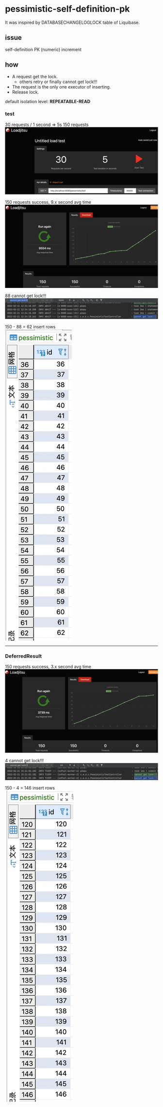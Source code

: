 # pessimistic-self-definition-pk

It was inspired by DATABASECHANGELOGLOCK table of Liquibase.

## issue

self-definition PK (numeric) increment

## how

- A request get the lock.
  - others retry or finally cannot get lock!!!
- The request is the only one executor of inserting.
- Release lock.

default isolation level: **REPEATABLE-READ**

### test

30 requests / 1 second => 5s 150 requests  
![](image/test01.png)
  
150 requests success, 9.x second avg time  
![](image/test02.png)
  
88 cannot get lock!!!  
![](image/test03.png)
  
150 - 88 = 62 insert rows  
![](image/test04.png)

---

### DeferredResult

150 requests success, 3.x second avg time  
![](image/testDeferredResult01.png)
  
4 cannot get lock!!!  
![](image/testDeferredResult02.png)
  
150 - 4 = 146 insert rows  
![](image/testDeferredResult03.png)